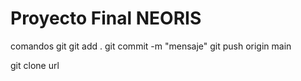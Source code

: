 # Proyecto Final NEORIS
comandos git
git add .
git commit -m "mensaje"
git push origin main

git clone url
